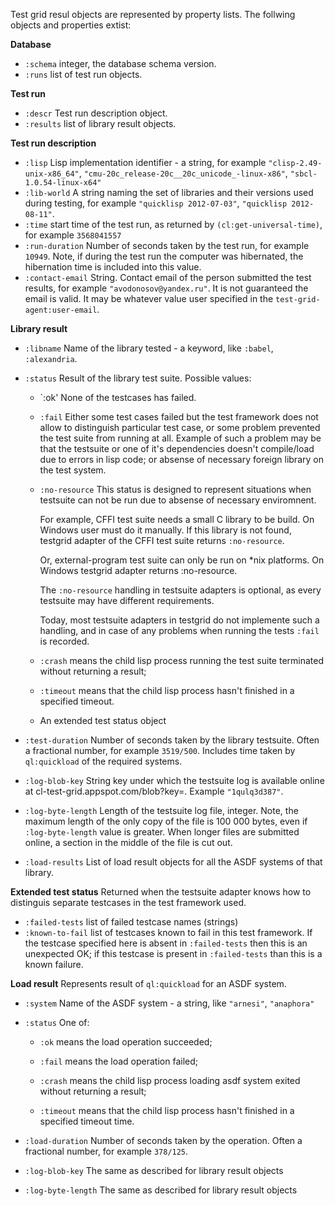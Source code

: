 Test grid resul objects are represented by property lists.
The follwing objects and properties extist:

**Database**
- `:schema` integer, the database schema version.
- `:runs` list of test run objects.

**Test run**
- `:descr` Test run description object.
- `:results` list of library result objects.
  
**Test run description**
- `:lisp` Lisp implementation identifier - a string, for example `"clisp-2.49-unix-x86_64"`,
          `"cmu-20c_release-20c__20c_unicode_-linux-x86"`, `"sbcl-1.0.54-linux-x64"`
- `:lib-world` A string naming the set of libraries and their versions used during testing,
          for example `"quicklisp 2012-07-03"`, `"quicklisp 2012-08-11"`.
- `:time` start time of the test run, as returned by `(cl:get-universal-time)`,
          for example `3568041557`
- `:run-duration` Number of seconds taken by the test run, for example `10949`.
          Note, if during the test run the computer was hibernated, the hibernation
          time is included into this value.
- `:contact-email` String. Contact email of the person submitted the test results,
         for example `"avodonosov@yandex.ru"`. It is not guaranteed the email
         is valid. It may be whatever value user specified in the `test-grid-agent:user-email`.

**Library result**
- `:libname` Name of the library tested - a keyword, like `:babel`, `:alexandria`.
- `:status` Result of the library test suite.
    Possible values: 
    - `:ok' None of the testcases has failed.

    - `:fail` Either some test cases failed but the test
              framework does not allow to distinguish
              particular test case, or some problem
              prevented the test suite from running at all.
              Example of such a problem may be that the
              testsuite or one of it's dependencies
              doesn't compile/load due to errors
              in lisp code; or absense of necessary
              foreign library on the test system.

    - `:no-resource` This status is designed to represent
        situations when testsuite can not be run due
        to absense of necessary enviromnent.

        For example, CFFI test suite needs a small
        C library to be build. On Windows user must
        do it manually. If this library is not found,
        testgrid adapter of the CFFI test suite returns `:no-resource`.
         
        Or, external-program test suite can only be
        run on *nix platforms. On Windows testgrid
        adapter returns :no-resource.

        The `:no-resource` handling in testsuite adapters
        is optional, as every testsuite may have different
        requirements.

        Today, most testsuite adapters in testgrid
        do not implemente such a handling, and
        in case of any problems when running
        the tests `:fail` is recorded.

    - `:crash` means the child lisp process running the test suite
        terminated without returning a result;

    - `:timeout`  means that the child lisp process
        hasn't finished in a specified timeout.

    - An extended test status object

- `:test-duration` Number of seconds taken by the library testsuite.
    Often a fractional number, for example `3519/500`. Includes
    time taken by `ql:quickload` of the required systems.
- `:log-blob-key` String key under which the testsuite log is available online
    at cl-test-grid.appspot.com/blob?key=<log-blob-key>. Example `"1qulq3d387"`.
- `:log-byte-length` Length of the testsuite log file, integer.
    Note, the maximum length of the only copy of the file is 100 000 bytes,
    even if `:log-byte-length` value is greater. When longer files are submitted
    online, a section in the middle of the file is cut out.
- `:load-results` List of load result objects for all the ASDF systems of that library.

**Extended test status**
Returned when the testsuite adapter knows how to distinguis
separate testcases in the test framework used.
- `:failed-tests`  list of failed testcase names (strings)
- `:known-to-fail` list of testcases known to fail in this test framework.
    If the testcase specified here is absent in `:failed-tests` then
    this is an unexpected OK; if this testcase is present in `:failed-tests`
    than this is a known failure.

**Load result**
Represents result of `ql:quickload` for an ASDF system.
- `:system` Name of the ASDF system - a string, like `"arnesi"`, `"anaphora"`
- `:status` One of:
   - `:ok` means the load operation succeeded;

   - `:fail` means the load operation failed;

   - `:crash` means the child lisp process loading asdf
              system exited without returning a result;            

   - `:timeout` means that the child lisp process
                hasn't finished in a specified timeout time.

- `:load-duration` Number of seconds taken by the operation.
   Often a fractional number, for example `378/125`.
- `:log-blob-key` The same as described for library result objects
- `:log-byte-length` The same as described for library result objects
